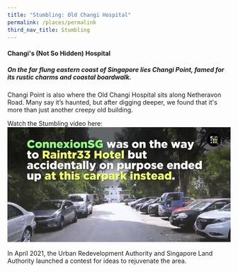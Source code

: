 ```yaml
---
title: "Stumbling: Old Changi Hospital"
permalink: /places/permalink
third_nav_title: Stumbling
---
```


#### Changi's (Not So Hidden) Hospital

##### On the far flung eastern coast of Singapore lies Changi Point, famed for its rustic charms and coastal boardwalk. 

Changi Point is also where the Old Changi Hospital sits along Netheravon Road. Many say it’s haunted, but after digging deeper, we found that it's more than just another creepy old building.

Watch the Stumbling video here:
[![Alt text for image on Isomer site](/images/stumbling_changihosp.png)](https://www.facebook.com/watch/?ref=saved&v=549543989768233)

In April 2021, the Urban Redevelopment Authority and Singapore Land Authority launched a contest for ideas to rejuvenate the area.